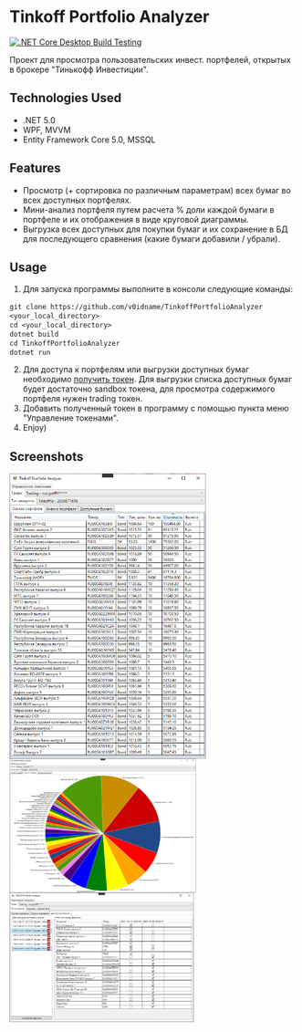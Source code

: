 # Tinkoff Portfolio Analyzer
[![.NET Core Desktop Build Testing](https://github.com/v0idname/TinkoffPortfolioAnalyzer/actions/workflows/build-testing.yml/badge.svg?branch=dev)](https://github.com/v0idname/TinkoffPortfolioAnalyzer/actions/workflows/build-testing.yml)

Проект для просмотра пользовательских инвест. портфелей, открытых в брокере "Тинькофф Инвестиции".

## Technologies Used
- .NET 5.0
- WPF, MVVM
- Entity Framework Core 5.0, MSSQL

## Features
- Просмотр (+ сортировка по различным параметрам) всех бумаг во всех доступных портфелях.
- Мини-анализ портфеля путем расчета % доли каждой бумаги в портфеле и их отображения в виде круговой диаграммы.
- Выгрузка всех доступных для покупки бумаг и их сохранение в БД для последующего сравнения (какие бумаги добавили / убрали).

## Usage
1. Для запуска программы выполните в консоли следующие команды:
``` 
git clone https://github.com/v0idname/TinkoffPortfolioAnalyzer <your_local_directory>
cd <your_local_directory>
dotnet build
cd TinkoffPortfolioAnalyzer
dotnet run
```
2. Для доступа к портфелям или выгрузки доступных бумаг необходимо [получить токен](https://tinkoffcreditsystems.github.io/invest-openapi/auth/). Для выгрузки списка доступных бумаг будет достаточно sandbox токена, для просмотра содержимого портфеля нужен trading токен.
3. Добавить полученный токен в программу с помощью пункта меню "Управление токенами".
4. Enjoy)

## Screenshots
<img align="left" src="./Screenshots/portfolio_table.png" height="500">
<img align="center" src="./Screenshots/portfolio_pie_chart.png" height="235">
<img align="both" src="./Screenshots/snapshots_comparsion.png" height="227">
